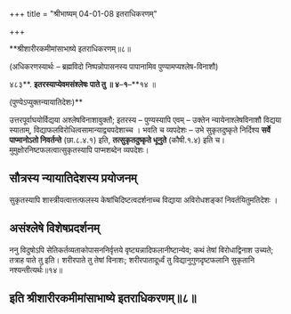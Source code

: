 +++
title = "श्रीभाष्यम् 04-01-08 इतराधिकरणम्"

+++


**श्रीशारीरकमीमांसाभाष्ये इतराधिकरणम्॥८॥

(अधिकरणस्यार्थः – ब्रह्मविदो निष्पन्नोपासनस्य पापानामिव पुण्यामप्यश्लेष-विनाशौ)

४८३**. **इतरस्याप्येवमसंश्लेषः पाते तु ॥ ४**–**१**–**१४ ॥

(पुण्येऽप्युक्तन्यायातिदेशः)**

उत्तरपूर्वाघयोर्विद्यया अश्लेषविनाशावुक्तौ; इतरस्य – पुण्यस्यापि एवम् – उक्तेन न्यायेनाश्लेषविनाशौ विद्यया स्याताम्, विद्याफलविरोधित्वसामान्याद्व्यपदेशाच्च । भवति च व्यपदेशः – उभे सुकृतदुष्कृते निर्दिश्य **सर्वे पाप्मानोऽतो निवर्तन्ते** (छा.८.४.१) इति, **तत्सुकृतदुष्कृते धूनुते** (कौषी.१.४) इति च। मुमुक्षोरनिष्टफलत्वात्सुकृतस्यापि पाप्मशब्देन व्यपदेशः।

## सौत्रस्य न्यायातिदेशस्य प्रयोजनम्

सुकृतस्यापि शास्त्रीयत्वात्तत्फलस्य केषांचिदिष्टत्वदर्शनाच्च विद्याया
अविरोधशङ्कां निवर्तयितुमतिदेशः ।

## असंश्लेषे विशेषप्रदर्शनम्

ननु विदुषोऽपि सेतिकर्तव्यताकोपासननिर्वृत्तये वृष्ट्यन्नादिफलानीष्टान्येव; कथं तेषां विरोधाद्विनाश उच्यते; तत्राह पाते तु इति। शरीरपाते तु तेषां विनाशः; शरीरपातादूर्ध्वं तु विद्यानुगुणदृष्टफलानि सुकृतानि नश्यन्तीत्यर्थः॥१४॥

## इति श्रीशारीरकमीमांसाभाष्ये इतराधिकरणम्॥८॥


